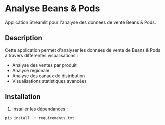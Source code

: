  # Analyse Beans & Pods

Application Streamlit pour l'analyse des données de vente Beans & Pods.

## Description
Cette application permet d'analyser les données de vente de Beans & Pods à travers différentes visualisations :
- Analyse des ventes par produit
- Analyse régionale
- Analyse des canaux de distribution
- Visualisations statistiques avancées

## Installation

1. Installer les dépendances :
```bash
pip install -r requirements.txt